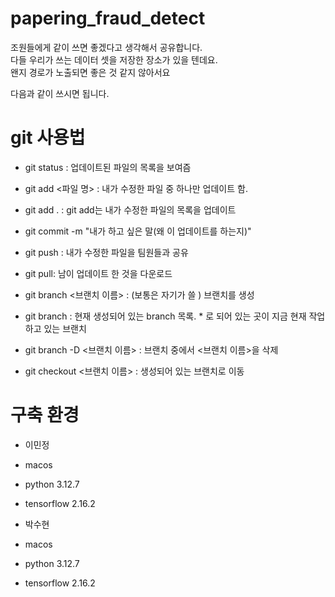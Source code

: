 # papering_fraud_detect


조원들에게 같이 쓰면 좋겠다고 생각해서 공유합니다.  
다들 우리가 쓰는 데이터 셋을 저장한 장소가 있을 텐데요.  
왠지 경로가 노출되면 좋은 것 같지 않아서요 

다음과 같이 쓰시면 됩니다. 
# git 사용법
- git status : 업데이트된 파일의 목록을 보여즘
- git add <파일 명> : 내가 수정한 파일 중 하나만 업데이트 함.
- git add . : git add는 내가 수정한 파일의 목록을 업데이트
- git commit -m "내가 하고 싶은 말(왜 이 업데이트를 하는지)"
- git push : 내가 수정한 파일을 팀원들과 공유  
- git pull: 남이 업데이트 한 것을 다운로드

- git branch <브랜치 이름> : (보통은 자기가 쓸 ) 브랜치를 생성
- git branch : 현재 생성되어 있는 branch 목록. * 로 되어 있는 곳이 지금 현재 작업하고 있는 브랜치
- git branch -D <브랜치 이름> : 브랜치 중에서 <브랜치 이름>을 삭제
- git checkout <브랜치 이름> : 생성되어 있는 브랜치로 이동

# 구축 환경
- 이민정
- macos
- python 3.12.7
- tensorflow 2.16.2

- 박수현
- macos
- python 3.12.7
- tensorflow 2.16.2
